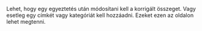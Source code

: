 Lehet, hogy egy egyeztetés után módosítani kell a korrigált összeget. Vagy esetleg egy címkét vagy kategóriát kell hozzáadni. Ezeket ezen az oldalon lehet megtenni.